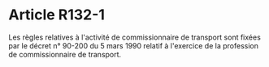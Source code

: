 # Article R132-1

Les règles relatives à l'activité de commissionnaire de transport sont fixées par le décret n° 90-200 du 5 mars 1990 relatif à l'exercice de la profession de commissionnaire de transport.
